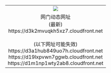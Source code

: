 ﻿<table>
  <tr></tr>
  <tr><td colspan=2 align=center><img src="https://d3k2mvuqkh5xz7.cloudfront.net/Up/oGate.jpg" /></td></tr>
  <tr><td colspan=2 align=center>网门动态网址<br/>(最新)
<br>https://d3k2mvuqkh5xz7.cloudfront.net
<br/><br/>(以下网址可能失效)
<br>https://d3a1hub849uo7h.cloudfront.net
<br>https://d19lxpvwn7ggwb.cloudfront.net
<br>https://d1m1np1wty2ab8.cloudfront.net
    </td>
  </tr>
</table>
